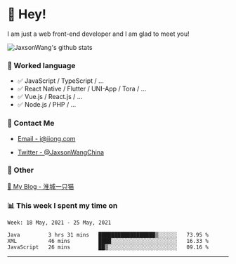 # 👋 Hey!

I am just a web front-end developer and I am glad to meet you!

![JaxsonWang's github stats](https://github-readme-stats.vercel.app/api?username=JaxsonWang&&show_icons=true&&title_color=1abc9c&&icon_color=1abc9c)


### 📝 Worked language

- ✅ JavaScript / TypeScript / ...
- ✅ React Native / Flutter / UNI-App / Tora / ...
- ✅ Vue.js / React.js / ...
- ✅ Node.js / PHP / ...

### 📮 Contact Me

- [Email - i@iiong.com](mailto:i@iiong.com)

- [Twitter - @JaxsonWangChina](https://twitter.com/JaxsonWangChina)

### 🤪 Other

[📌 My Blog - 淮城一只猫](https://iiong.com)

### 📊 This week I spent my time on

<!--START_SECTION:waka-->
```text
Week: 18 May, 2021 - 25 May, 2021

Java         3 hrs 31 mins   ██████████████████▒░░░░░░   73.95 % 
XML          46 mins         ████░░░░░░░░░░░░░░░░░░░░░   16.33 % 
JavaScript   26 mins         ██▒░░░░░░░░░░░░░░░░░░░░░░   09.16 % 
```
<!--END_SECTION:waka-->

---
